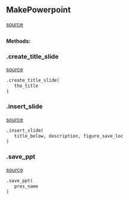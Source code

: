 #


## MakePowerpoint
[source](https://github.com/allfed/allfed-integrated-model/blob/master/src/utilities/make_powerpoint.py/#L14)
```python 

```




**Methods:**


### .create_title_slide
[source](https://github.com/allfed/allfed-integrated-model/blob/master/src/utilities/make_powerpoint.py/#L18)
```python
.create_title_slide(
   the_title
)
```


### .insert_slide
[source](https://github.com/allfed/allfed-integrated-model/blob/master/src/utilities/make_powerpoint.py/#L31)
```python
.insert_slide(
   title_below, description, figure_save_loc
)
```


### .save_ppt
[source](https://github.com/allfed/allfed-integrated-model/blob/master/src/utilities/make_powerpoint.py/#L55)
```python
.save_ppt(
   pres_name
)
```

